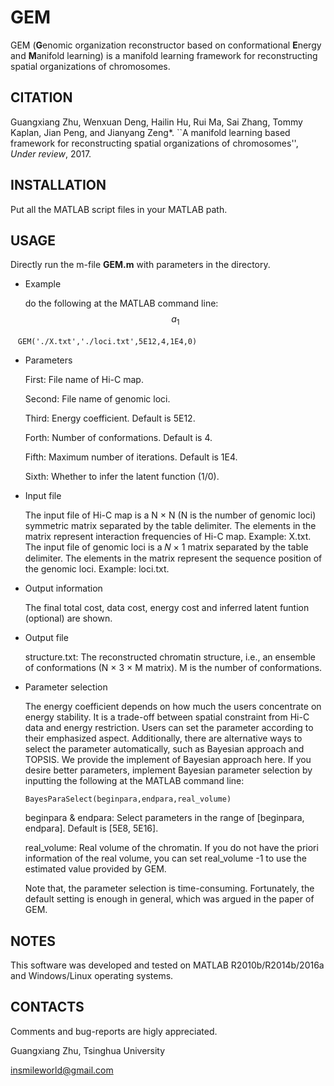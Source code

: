 # GEM
GEM (**G**enomic organization reconstructor based on conformational **E**nergy and **M**anifold learning) is a manifold learning framework for reconstructing spatial organizations of chromosomes.

## CITATION
Guangxiang Zhu, Wenxuan Deng, Hailin Hu, Rui Ma, Sai Zhang, Tommy Kaplan, Jian Peng, and Jianyang Zeng*. ``A manifold learning based framework for reconstructing spatial organizations of chromosomes'', *Under review*, 2017.


## INSTALLATION
Put all the MATLAB script files in your MATLAB path. 

## USAGE
Directly run the m-file **GEM.m** with parameters in the directory. 

* Example

    do the following at the MATLAB command line:  $$a_1$$

    ```GEM('./X.txt','./loci.txt',5E12,4,1E4,0)```

* Parameters

    First: File name of Hi-C map. 

    Second: File name of genomic loci.

    Third: Energy coefficient. Default is 5E12.
    
    Forth: Number of conformations. Default is 4.
    
    Fifth: Maximum number of iterations. Default is 1E4.
    
    Sixth: Whether to infer the latent function (1/0).


* Input file

    The input file of Hi-C map is a N × N (N is the number of genomic loci) symmetric matrix separated by the table delimiter. The elements in the matrix represent interaction frequencies of Hi-C map. Example: X.txt.
    The input file of genomic loci is a 𝑁 × 1 matrix separated by the table delimiter. The elements in the matrix represent the sequence position of the genomic loci. Example: loci.txt.

* Output information

    The final total cost, data cost, energy cost and inferred latent funtion (optional) are shown.

* Output file

    structure.txt: The reconstructed chromatin structure, i.e., an ensemble of conformations (N × 3 × M matrix). M is the number of conformations.

* Parameter selection

    The energy coefficient depends on how much the users concentrate on energy stability. It is a trade-off between spatial constraint from Hi-C data and energy restriction. Users can set the parameter according to their emphasized aspect. Additionally, there are alternative ways to select the parameter automatically, such as Bayesian approach and TOPSIS. We provide the implement of Bayesian approach here. If you desire better parameters, implement Bayesian parameter selection by inputting the following at the MATLAB command line:
    
    ```BayesParaSelect(beginpara,endpara,real_volume)```
    
    beginpara & endpara: Select parameters in the range of [beginpara, endpara]. Default is [5E8, 5E16].
    
    real_volume: Real volume of the chromatin. If you do not have the priori information of the real volume, you can set real_volume -1 to use the estimated value provided by GEM. 
    
    Note that, the parameter selection is time-consuming. Fortunately, the default setting is enough in general, which was argued in the paper of GEM.

## NOTES
This software was developed and tested on MATLAB R2010b/R2014b/2016a and Windows/Linux operating systems.


## CONTACTS
Comments and bug-reports are higly appreciated. 

Guangxiang Zhu, Tsinghua University

insmileworld@gmail.com
